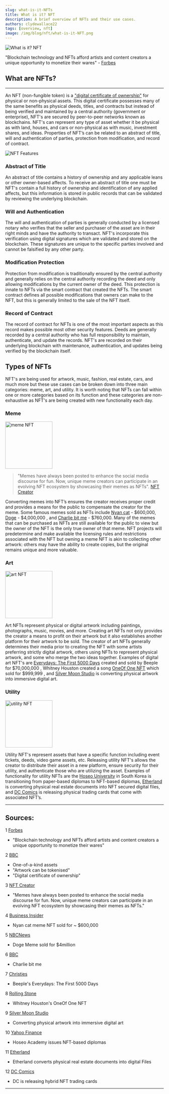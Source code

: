 ```yaml
---
slug: what-is-it-NFTs
title: What is it? NFT
description: A brief overview of NFTs and their use cases.
authors: clydewallace22
tags: [overview, nft]
image: /img/blog/nft/what-is-it-NFT.png
---
```

![What is it? NFT](/img/blog/nft/what-is-it-NFT.png)

"Blockchain technology and NFTs afford artists and content creators a unique opportunity to monetize their wares" - [Forbes](https://www.forbes.com/advisor/investing/nft-non-fungible-token/)

<!--truncate-->

## What are NFTs?

***

An NFT (non-fungible token) is a ["digital certificate of ownership"](https://www.bbc.com/news/technology-56371912) for physical or non-physical assets. This digital certificate possesses many of the same benefits as physical deeds, titles, and contracts but instead of being verified and maintained by a central authority (government or enterprise), NFT's are secured by peer-to-peer networks known as blockchains. NFT's can represent any type of asset whether it be physical as with land, houses, and cars or non-physical as with music, investment shares, and ideas. Properties of NFT’s can be related to an abstract of title, will and authentication of parties, protection from modification, and record of contract.

![NFT Features](/img/blog/nft/nft-features.png)

### Abstract of Title
An abstract of title contains a history of ownership and any applicable leans or other owner-based affects.
To receive an abstract of title one must be NFT's contain a full history of ownership and identification of any applied affects, but this information is stored in public records that can be validated by reviewing the underlying blockchain.

### Will and Authentication
The will and authentication of parties is generally conducted by a licensed notary who verifies that the seller and purchaser of the asset are in their right minds and have the authority to transact. NFT's incorporate this verification using digital signatures which are validated and stored on the blockchain. These signatures are unique to the specific parties involved and cannot be falsified by any other party.

### Modification Protection
Protection from modification is traditionally ensured by the central authority and generally relies on the central authority recording the deed and only allowing modifications by the current owner of the deed. This protection is innate to NFTs via the smart contract that created the NFTs. The smart contract defines all possible modifications that owners can make to the NFT, but this is generally limited to the sale of the NFT itself.

### Record of Contract
The record of contract for NFTs is one of the most important aspects as this record makes possible most other security features. Deeds are generally recorded by a central authority who has full responsibility to maintain, authenticate, and update the records. NFT's are recorded on their underlying blockchain with maintenance, authentication, and updates being verified by the blockchain itself.

## Types of NFTs

NFT's are being used for artwork, music, fashion, real estate, cars, and much more but these use cases can be broken down into three  main categories: meme, art, and utility. It is worth noting that NFTs can fall within one or more categories based on its function and these categories are non-exhaustive as NFT's are being created with new functionality each day.

### Meme
<img src="/img/blog/nft/meme.png" alt="meme NFT" width="150" />

>"Memes have always been posted to enhance the social media discourse for fun. Now, unique meme creators can participate in an evolving NFT ecosystem by showcasing their memes as NFTs". [NFT Creator](https://nft-creator.co/nft/types-of-nfts/)


Converting memes into NFT’s ensures the creator receives proper credit and provides a means for the public to compensate the creator for the meme. Some famous memes sold as NFTs include [Nyan cat](https://www.businessinsider.com/ethereum-nft-meme-art-nyan-cat-sells-for-300-eth-2021-2) - $600,000, [Doge](https://www.nbcnews.com/pop-culture/pop-culture-news/iconic-doge-meme-nft-breaks-records-selling-roughly-4-million-n1270161) - $4,000,000 , and [Charlie bit me](https://www.bbc.com/news/newsbeat-57333990) - $760,000. Many of the memes that can be purchased as NFTs are still available for the public to view but the owner of the NFT is the only true owner of that meme. NFT projects will predetermine and make available  the licensing rules and restrictions associated with the NFT but owning a meme NFT is akin to collecting other artwork: others may have the ability to create copies, but the original remains unique and more valuable.

### Art
<img src="/img/blog/nft/art.png" alt="art NFT" width="150" />

Art NFTs represent physical or digital artwork including paintings, photographs, music, movies, and more. Creating art NFTs not only provides the creator a means to profit on their artwork but it also establishes another platform for their artwork to be sold. The creator of art NFTs generally determines their media prior to creating the NFT with some artists preferring strictly digital artwork, others using NFTs to represent physical artwork, and some who merge the two ideas together. Examples of digital art NFT's are [Everydays: The First 5000 Days](https://onlineonly.christies.com/s/beeple-first-5000-days/beeple-b-1981-1/112924) created and sold by Beeple for $70,000,000 , Whitney Houston created a song [OneOf One NFT](https://www.rollingstone.com/music/music-news/whitney-houston-nft-collection-unreleased-song-demo-1258758/) which sold for $999,999 , and [Silver Moon Studio](https://silvermoon.studio/about) is converting physical artwork into immersive digital art.

### Utility
<img src="/img/blog/nft/utility.png" alt="utility NFT" width="150" />

Utility NFT's represent assets that have a specific function including event tickets, deeds, video game assets, etc. Releasing utility NFT's allows the creator to distribute their asset in a new platform, ensure security for their utility, and authenticate those who are utilizing the asset. Examples of functionality for utility NFTs are the [Hoseo University](https://finance.yahoo.com/news/south-korean-university-issue-nfts-032142269.html) in South Korea is transitioning from paper-based diplomas to NFT-based diplomas, [Etherland](https://etherland.world/about-the-worlds-metaverse/) is converting physical real estate documents into NFT secured digital files, and [DC Comics](https://www.dccomics.com/blog/2022/03/11/cartamundi-launches-dc-hybrid-physical-and-nft-trading-cards) is releasing physical trading cards that come with associated NFT’s.


***

## Sources:

1 [Forbes](https://www.forbes.com/advisor/investing/nft-non-fungible-token/)
  - "Blockchain technology and NFTs afford artists and content creators a unique opportunity to monetize their wares"

2 [BBC](https://www.bbc.com/news/technology-56371912)
  - One-of-a-kind assets
  - "Artwork can be tokenised"
  - "Digital certificate of ownership"

3 [NFT Creator](https://nft-creator.co/nft/types-of-nfts/)
  - "Memes have always been posted to enhance the social media discourse for fun. Now, unique meme creators can participate in an evolving NFT ecosystem by showcasing their memes as NFTs."

4 [Business Insider](https://www.businessinsider.com/ethereum-nft-meme-art-nyan-cat-sells-for-300-eth-2021-2)
  - Nyan cat meme NFT sold for ~ $600,000

5 [NBCNews](https://www.nbcnews.com/pop-culture/pop-culture-news/iconic-doge-meme-nft-breaks-records-selling-roughly-4-million-n1270161)
  - Doge Meme sold for $4million

6 [BBC](https://www.bbc.com/news/newsbeat-57333990)
  - Charlie bit me

7 [Christies](https://onlineonly.christies.com/s/beeple-first-5000-days/beeple-b-1981-1/112924)
  - Beeple's Everydays: The First 5000 Days

8 [Rolling Stone](https://www.rollingstone.com/music/music-news/whitney-houston-nft-collection-unreleased-song-demo-1258758/)
  - Whitney Houston's  OneOf One NFT

9 [Silver Moon Studio](https://silvermoon.studio/about)
  - Converting physical artwork into immersive digital art

10 [Yahoo Finance](https://finance.yahoo.com/news/south-korean-university-issue-nfts-032142269.html)
  - Hoseo Academy issues NFT-based diplomas

11 [Etherland](https://etherland.world/about-the-worlds-metaverse/)
  - Etherland converts physical real estate documents into digital Files

12 [DC Comics](https://www.dccomics.com/blog/2022/03/11/cartamundi-launches-dc-hybrid-physical-and-nft-trading-cards)
  - DC is releasing hybrid NFT trading cards



***

